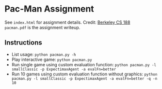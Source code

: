 # Pac-Man Assignment

See `index.html` for assignment details. Credit: [Berkeley CS 188](http://inst.eecs.berkeley.edu/~cs188)  
`pacman.pdf` is the assignment writeup.

## Instructions
- List usage: `python pacman.py -h`
- Play interactive game: `python pacman.py`
- Run single game using custom evaluation function: `python pacman.py -l smallClassic -p ExpectimaxAgent -a evalFn=better`
- Run 10 games using custom evaluation function without graphics: `python pacman.py -l smallClassic -p ExpectimaxAgent -a evalFn=better -q -n 10`
